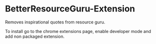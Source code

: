 # BetterResourceGuru-Extension
Removes inspirational quotes from resource guru.

To install go to the chrome extensions page, enable developer mode and add non packaged extension.
